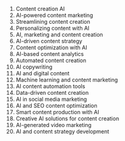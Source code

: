 1. Content creation AI
2. AI-powered content marketing
3. Streamlining content creation
4. Personalizing content with AI
5. AI, marketing and content creation
6. AI-driven content strategy
7. Content optimization with AI
8. AI-based content analytics
9. Automated content creation
10. AI copywriting
11. AI and digital content
12. Machine learning and content marketing
13. AI content automation tools
14. Data-driven content creation
15. AI in social media marketing
16. AI and SEO content optimization
17. Smart content production with AI
18. Creative AI solutions for content creation
19. AI-generated video marketing
20. AI and content strategy development
